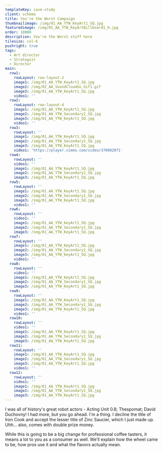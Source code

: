 ```yaml
---
templateKey: case-study
client: schema
title: You're the Worst Campaign
thumbnailimage: /img/01_AA_YTW_KeyArt1_SQ.jpg
featuredimage: /img/01_AA_YTW_KeyArtBillboard1_H.jpg
order: 10000
description: You're the Worst stuff here
tilesize: col-6
pushright: true
tags:
  - Art director
  - Strategist
  - Director
main:
  row1:
    rowLayout: row-layout-2
    image1: /img/01_AA_YTW_KeyArt1_SQ.jpg
    image2: /img/02_AA_SoundCloudGo_Gif1.gif
    image3: /img/01_AA_YTW_KeyArt1_SQ.jpg
    video1: ''
  row2:
    rowLayout: row-layout-4
    image1: /img/01_AA_YTW_KeyArt1_SQ.jpg
    image2: /img/01_AA_YTW_Secondary1_SQ.jpg
    image3: /img/01_AA_YTW_KeyArt1_SQ.jpg
    video1: ''
  row3:
    rowLayout: ''
    image1: /img/01_AA_YTW_KeyArt1_SQ.jpg
    image2: /img/01_AA_YTW_Secondary1_SQ.jpg
    image3: /img/01_AA_YTW_KeyArt1_SQ.jpg
    video1: 'https://player.vimeo.com/video/370802071'
  row4:
    rowLayout: '' 
    video1: ''
    image1: /img/01_AA_YTW_KeyArt1_SQ.jpg
    image2: /img/01_AA_YTW_Secondary1_SQ.jpg
    image3: /img/01_AA_YTW_KeyArt1_SQ.jpg
  row5:
    rowLayout: ''
    image1: /img/01_AA_YTW_KeyArt1_SQ.jpg
    image2: /img/01_AA_YTW_Secondary1_SQ.jpg 
    image3: /img/01_AA_YTW_KeyArt1_SQ.jpg
    video1: ''
  row6:
    rowLayout: '' 
    video1: ''
    image1: /img/01_AA_YTW_KeyArt1_SQ.jpg
    image2: /img/01_AA_YTW_Secondary1_SQ.jpg
    image3: /img/01_AA_YTW_KeyArt1_SQ.jpg
  row7:
    rowLayout: '' 
    image1: /img/01_AA_YTW_KeyArt1_SQ.jpg
    image2: /img/01_AA_YTW_Secondary1_SQ.jpg 
    image3: /img/01_AA_YTW_KeyArt1_SQ.jpg
    video1: ''
  row8:
    rowLayout: '' 
    video1: ''
    image1: /img/01_AA_YTW_KeyArt1_SQ.jpg
    image2: /img/01_AA_YTW_Secondary1_SQ.jpg
    image3: /img/01_AA_YTW_KeyArt1_SQ.jpg
  row9:
    rowLayout: ''
    image1: /img/01_AA_YTW_KeyArt1_SQ.jpg
    image2: /img/01_AA_YTW_Secondary1_SQ.jpg 
    image3: /img/01_AA_YTW_KeyArt1_SQ.jpg
    video1: ''
  row10:
    rowLayout: '' 
    video1: ''
    image1: /img/01_AA_YTW_KeyArt1_SQ.jpg
    image2: /img/01_AA_YTW_Secondary1_SQ.jpg
    image3: /img/01_AA_YTW_KeyArt1_SQ.jpg
  row11:
    rowLayout: ''
    image1: /img/01_AA_YTW_KeyArt1_SQ.jpg
    image2: /img/01_AA_YTW_Secondary1_SQ.jpg 
    image3: /img/01_AA_YTW_KeyArt1_SQ.jpg
    video1: ''
  row12:
    rowLayout: '' 
    video1: ''
    image1: /img/01_AA_YTW_KeyArt1_SQ.jpg
    image2: /img/01_AA_YTW_Secondary1_SQ.jpg
    image3: /img/01_AA_YTW_KeyArt1_SQ.jpg               
---
```

I was all of history's great robot actors - Acting Unit 0.8; Thespomat; David Duchovny! I had more, but you go ahead. I'm a thing. I decline the title of Iron Cook and accept the lesser title of Zinc Saucier, which I just made up. Uhh… also, comes with double prize money.

While this is going to be a big change for professional coffee tasters, it means a lot to you as a consumer as well. We’ll explain how the wheel came to be, how pros use it and what the flavors actually mean.
